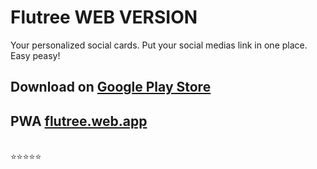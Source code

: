 # Flutree WEB VERSION

Your personalized social cards. Put your social medias link in one place. Easy peasy!

## Download on [Google Play Store](https://play.google.com/store/apps/details?id=com.iqmal.linktreeflutter)

## PWA [flutree.web.app](https://flutree.web.app)

\
:star::star::star::star::star:
